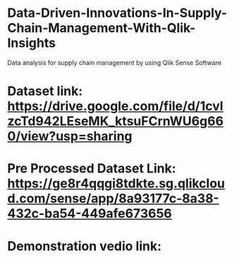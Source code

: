 # Data-Driven-Innovations-In-Supply-Chain-Management-With-Qlik-Insights
Data analysis for supply chain  management by using Qlik Sense Software

# Dataset link: https://drive.google.com/file/d/1cvIzcTd942LEseMK_ktsuFCrnWU6g660/view?usp=sharing

# Pre Processed Dataset Link: https://ge8r4qqgi8tdkte.sg.qlikcloud.com/sense/app/8a93177c-8a38-432c-ba54-449afe673656

# Demonstration vedio link: 
